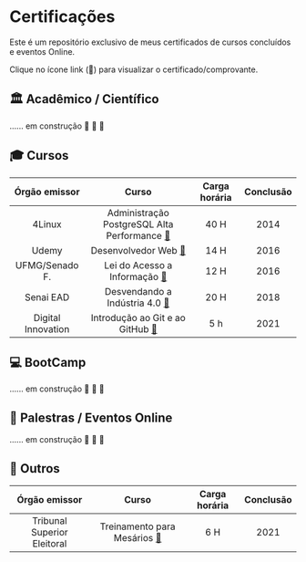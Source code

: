 # Certificações

Este é um repositório exclusivo de meus certificados de cursos concluídos e eventos Online.

Clique no ícone link (:link:) para visualizar o certificado/comprovante.



## 🏛 Acadêmico / Científico



...... em construção :hammer: :construction_worker: :construction:



## 🎓 Cursos

|   Órgão emissor    |                            Curso                             | Carga horária | Conclusão |
| :----------------: | :----------------------------------------------------------: | :-----------: | :-------: |
|       4Linux       | Administração PostgreSQL Alta Performance  ​[:link:](​https://github.com/viniciuskurt/Certificados/blob/master/Certificado%204Linux%20-%20Administracao%20PostgreSQL%20com%20Alta%20Performance.pdf) |     40 H      |   2014    |
|       Udemy        | Desenvolvedor Web  [:link:](https://github.com/viniciuskurt/Certificados/blob/master/Certificado%20Udemy%20-%20Desenvolvedor%20Web.pdf) |     14 H      |   2016    |
|   UFMG/Senado F.   | Lei do Acesso a Informação  ​[:link:](https://github.com/viniciuskurt/Certificados/blob/master/Certificado%20UFMG%20e%20Senado%20Federal%20-%20Lei%20do%20Acesso%20a%20Informacao.pdf) |     12 H      |   2016    |
|     Senai EAD      | Desvendando a Indústria 4.0 [:link:](https://github.com/viniciuskurt/Certificados/blob/master/Certificado%20Sesi%20-%20Industria%204p0.pdf) |     20 H      |   2018    |
| Digital Innovation | Introdução ao Git e ao GitHub  [:link:](https://github.com/viniciuskurt/Certificados/blob/master/Certificado%20Digital%20Innovation%20-%20Introducao%20ao%20Git%20e%20GitHub.pdf) |      5 h      |   2021    |



## :computer: BootCamp



...... em construção :hammer: :construction_worker: :construction:



## 💬 Palestras / Eventos Online



...... em construção :hammer: :construction_worker: :construction:



## 🎲 Outros

|        Órgão emissor        |                            Curso                             | Carga horária | Conclusão |
| :-------------------------: | :----------------------------------------------------------: | :-----------: | :-------: |
| Tribunal Superior Eleitoral | Treinamento para Mesários ​[:link:](https://github.com/viniciuskurt/Certificados/blob/master/Certificado%20TSE%20-%20Treinamento%20Mesarios%202020.pdf) |      6 H      |   2021    |

